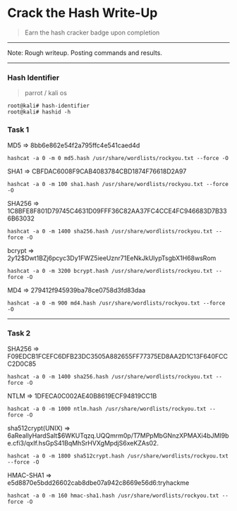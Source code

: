 # Crack the Hash Write-Up
> Earn the hash cracker badge upon completion
---

Note: Rough writeup. Posting commands and results.

---

### Hash Identifier
> parrot / kali os
```
root@kali# hash-identifier
root@kali# hashid -h
```

### Task 1

MD5 => 8bb6e862e54f2a795ffc4e541caed4d
```
hashcat -a 0 -m 0 md5.hash /usr/share/wordlists/rockyou.txt --force -O
```

SHA1 => CBFDAC6008F9CAB4083784CBD1874F76618D2A97
```
hashcat -a 0 -m 100 sha1.hash /usr/share/wordlists/rockyou.txt --force -O
```

SHA256 => 1C8BFE8F801D79745C4631D09FFF36C82AA37FC4CCE4FC946683D7B336B63032
```
hashcat -a 0 -m 1400 sha256.hash /usr/share/wordlists/rockyou.txt --force -O
```
	
bcrypt => $2y$12$Dwt1BZj6pcyc3Dy1FWZ5ieeUznr71EeNkJkUlypTsgbX1H68wsRom
```
hashcat -a 0 -m 3200 bcrypt.hash /usr/share/wordlists/rockyou.txt --force -O
```

MD4 => 279412f945939ba78ce0758d3fd83daa
```
hashcat -a 0 -m 900 md4.hash /usr/share/wordlists/rockyou.txt --force -O
```

---

### Task 2

SHA256 => F09EDCB1FCEFC6DFB23DC3505A882655FF77375ED8AA2D1C13F640FCCC2D0C85
```
hashcat -a 0 -m 1400 sha256.hash /usr/share/wordlists/rockyou.txt --force -O
```

NTLM => 1DFECA0C002AE40B8619ECF94819CC1B
```
hashcat -a 0 -m 1000 ntlm.hash /usr/share/wordlists/rockyou.txt --force -O
```
sha512crypt(UNIX) => $6$aReallyHardSalt$6WKUTqzq.UQQmrm0p/T7MPpMbGNnzXPMAXi4bJMl9be.cfi3/qxIf.hsGpS41BqMhSrHVXgMpdjS6xeKZAs02. 
```
hashcat -a 0 -m 1800 sha512crypt.hash /usr/share/wordlists/rockyou.txt --force -O
```

HMAC-SHA1 => e5d8870e5bdd26602cab8dbe07a942c8669e56d6:tryhackme
```
hashcat -a 0 -m 160 hmac-sha1.hash /usr/share/wordlists/rockyou.txt --force -O
```
